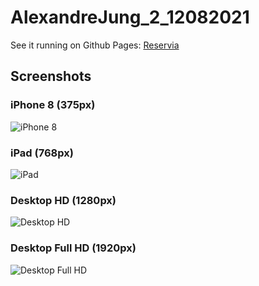 # AlexandreJung_2_12082021

See it running on Github Pages: [Reservia](https://alexandre-jung.github.io/AlexandreJung_2_12082021/)

## Screenshots

### iPhone 8 (375px)
![iPhone 8](/../screenshots/screenshots/reservia_iphone8.png?raw=true "iPhone 8")

### iPad (768px)
![iPad](/../screenshots/screenshots/reservia_ipad.png?raw=true "iPad")

### Desktop HD (1280px)
![Desktop HD](/../screenshots/screenshots/reservia_desktop-hd.png?raw=true "Desktop HD")

### Desktop Full HD (1920px)
![Desktop Full HD](/../screenshots/screenshots/reservia_desktop-fhd.png?raw=true "Desktop Full HD")

